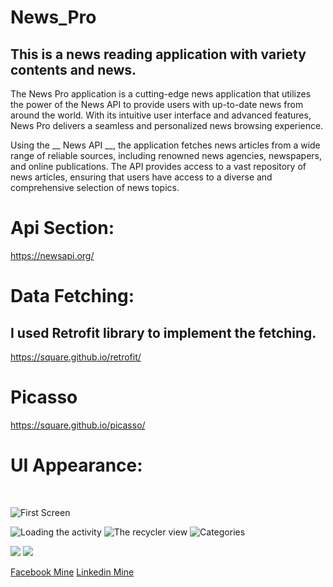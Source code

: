 # News_Pro
## This is a news reading application with variety contents and news.</br>
<p> The News Pro application is a cutting-edge news application that utilizes the power of the News API to provide users with up-to-date news from around the world. With its intuitive user interface and advanced features, News Pro delivers a seamless and personalized news browsing experience.

Using the __ News API __, the application fetches news articles from a wide range of reliable sources, including renowned news agencies, newspapers, and online publications. The API provides access to a vast repository of news articles, ensuring that users have access to a diverse and comprehensive selection of news topics.</p>

# Api Section:
https://newsapi.org/ 

# Data Fetching:
## I used Retrofit library to implement the fetching.
https://square.github.io/retrofit/

# Picasso
https://square.github.io/picasso/

# UI Appearance:
</br>

![First Screen](https://github.com/jobaerhassan/News_Pro/blob/main/News%20Pro%20pic/1.jpeg)


![Loading the activity](https://github.com/jobaerhassan/News_Pro/blob/main/News%20Pro%20pic/2.jpeg)
![The recycler view](https://github.com/jobaerhassan/News_Pro/blob/main/News%20Pro%20pic/3.jpeg)
![Categories](https://github.com/jobaerhassan/News_Pro/blob/main/News%20Pro%20pic/4.jpeg)



![](https://github.com/jobaerhassan/News_Pro/blob/main/News%20Pro%20pic/5.jpeg)
![](https://github.com/jobaerhassan/News_Pro/blob/main/News%20Pro%20pic/6.jpeg)


[Facebook Mine][Facebook]
[Linkedin Mine][Linkedin]

<!--My All Links here-->
[Facebook]: https://www.facebook.com/jobaer.hassan.7/
[Linkedin]: https://www.linkedin.com/in/jobaer-hassan-137aa1164/?lipi=urn%3Ali%3Apage%3Aprofile_common_profile_index%3B6eeb4e50-9033-4b0f-961c-0118641788f4





